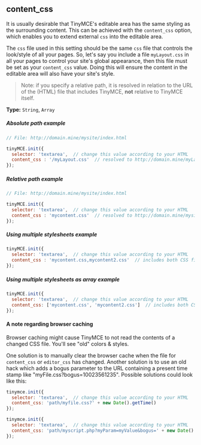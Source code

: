
## content_css

It is usually desirable that TinyMCE's editable area has the same styling as the surrounding content. This can be achieved with the `content_css` option, which enables you to extend external `css` into the editable area.

The `css` file used in this setting should be the same `css` file that controls the look/style of all your pages. So, let's say you include a file `myLayout.css` in all your pages to control your site's global appearance, then this file must be set as your `content_css` value. Doing this will ensure the content in the editable area will also have your site's style.

> Note: if you specify a relative path, it is resolved in relation to the URL of the (HTML) file that includes TinyMCE, **not** relative to TinyMCE itself.

**Type:** `String`, `Array`

##### Absolute path example

```js
// File: http://domain.mine/mysite/index.html

tinyMCE.init({
  selector: 'textarea',  // change this value according to your HTML
  content_css : '/myLayout.css'  // resolved to http://domain.mine/myLayout.css
});
```

##### Relative path example

```js
// File: http://domain.mine/mysite/index.html

tinyMCE.init({
  selector: 'textarea',  // change this value according to your HTML
  content_css : 'mycontent.css'  // resolved to http://domain.mine/mysite/mycontent.css
});
```

##### Using multiple stylesheets example

```js
tinyMCE.init({
  selector: 'textarea',  // change this value according to your HTML
  content_css : 'mycontent.css,mycontent2.css'  // includes both CSS files in header
});
```

##### Using multiple stylesheets as array example

```js
tinyMCE.init({
  selector: 'textarea',  // change this value according to your HTML
  content_css: ['mycontent.css', 'mycontent2.css']  // includes both CSS files in header, ability to have CSS with `,` in URL
});
```

#### A note regarding browser caching

Browser caching might cause TinyMCE to not read the contents of a changed CSS file. You'll see "old" colors & styles.

One solution is to manually clear the browser cache when the file for `content_css` or `editor_css` has changed. Another solution is to use an old hack which adds a bogus parameter to the URL containing a present time stamp like "myFile.css?bogus=10023561235". Possible solutions could look like this:

```js
tinymce.init({
  selector: 'textarea',  // change this value according to your HTML
  content_css: 'path/myfile.css?' + new Date().getTime()
});
```

```js
tinymce.init({
  selector: 'textarea',  // change this value according to your HTML
  content_css: 'path/myscript.php?myParam=myValue&bogus=' + new Date().getTime()
});
```
